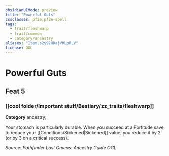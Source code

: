 ```yaml
---
obsidianUIMode: preview
title: "Powerful Guts"
cssclasses: pf2e,pf2e-spell
tags:
  - trait/fleshwarp
  - trait/common
  - category/ancestry
aliases: "Item.s2y92HDajVRLpRLV"
license: OGL
---
```

# Powerful Guts
## Feat 5
### [[cool folder/Important stuff/Bestiary/zz_traits/fleshwarp]]

**Category** ancestry; 




Your stomach is particularly durable. When you succeed at a Fortitude save to reduce your [[Conditions/Sickened|Sickened]] value, you reduce it by 2 (or by 3 on a critical success).

*Source: Pathfinder Lost Omens: Ancestry Guide*
*OGL*